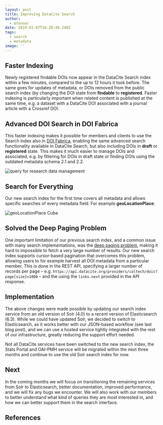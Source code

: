 ```yaml
---
layout: post
title: Improving DataCite Search
author:
  - mfenner
date: 2019-01-07T16:20:48.240Z
tags:
  - search
  - metadata
image: ''
---
```


## Faster Indexing

Newly registered findable DOIs now appear in the DataCite Search index within a few minutes, compared to the up to 12 hours it took before. The same goes for updates of metadata, or DOIs removed from the public search index (by changing the DOI state from **findable** to **registered**. Faster indexing is particularly important when related content is published at the same time, e.g. a dataset with a DataCite DOI associated with a journal article with a Crossref DOI.

## Advanced DOI Search in DOI Fabrica

This faster indexing makes it possible for members and clients to use the Search index also in [DOI Fabrica](https://doi.datacite.org), enabling the same advanced search functionality available in DataCite Search, but also including DOIs in **draft** or **registered** state. This makes it much easier to manage DOIs and associated, e.g. by filtering for DOIs in draft state or finding DOIs using the outdated metadata schema 2.1 and 2.2.

![query for research data management](/images/uploads/bildschirmfoto-2019-01-05-um-17.30.20.png)

## Search for Everything

Our new search index for the first time covers all metadata and allows specific searches of every metadata field. For example **geoLocationPlace**:

![geoLocationPlace Cuba](/images/uploads/bildschirmfoto-2019-01-05-um-17.40.47.png)

## Solved the Deep Paging Problem

One important limitation of our previous search index, and a common issue with many search implementations, was the [deep paging problem](https://solr.pl/en/2011/07/18/deep-paging-problem/), making it hard to impossible to fetch a very large number of results. Our new search index supports cursor-based pagination that overcomes this problem, allowing users to for example harvest all DOI metadata from a particular member. This is done in the REST API, specifying a larger number of records per page – e.g. `https://api.datacite.org/providers/caltech/dois?page[size]=1000` – and the using the `links.next` provided in the API response.

## Implementation

The above changes were made possible by updating our search index service from an old version of Solr (4.0) to a recent version of Elasticsearch (6.3). While we could have updated Solr, we decided to switch to Elasticsearch, as it works better with our JSON-based workflow (see last blog post), and we can use a hosted service tightly integrated with the rest of our infrastructure, greatly reducing the support effort needed.

Not all DataCite services have been switched to the new search index, the Stats Portal and OAI-PMH service will be migrated within the next three months and continue to use the old Solr search index for now.

## Next

In the coming months we will focus on transitioning the remaining services from Solr to Elasticsearch, better documentation, improved performance, and we will fix any bugs we encounter. We will also work with our members to better understand what kind of queries they are most interested in, and how we can better support them in the search interface.

## References
